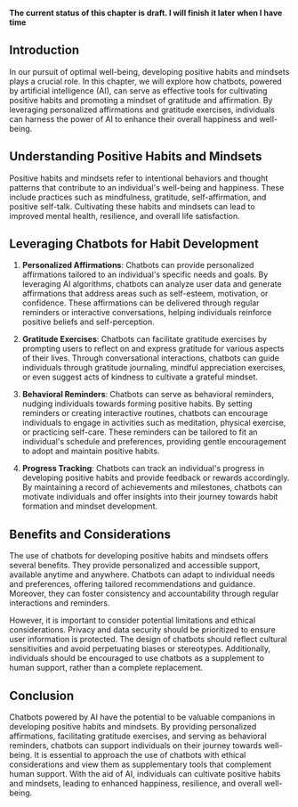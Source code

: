**The current status of this chapter is draft. I will finish it later when I have time**

Introduction
------------

In our pursuit of optimal well-being, developing positive habits and mindsets plays a crucial role. In this chapter, we will explore how chatbots, powered by artificial intelligence (AI), can serve as effective tools for cultivating positive habits and promoting a mindset of gratitude and affirmation. By leveraging personalized affirmations and gratitude exercises, individuals can harness the power of AI to enhance their overall happiness and well-being.

Understanding Positive Habits and Mindsets
------------------------------------------

Positive habits and mindsets refer to intentional behaviors and thought patterns that contribute to an individual's well-being and happiness. These include practices such as mindfulness, gratitude, self-affirmation, and positive self-talk. Cultivating these habits and mindsets can lead to improved mental health, resilience, and overall life satisfaction.

Leveraging Chatbots for Habit Development
-----------------------------------------

1. **Personalized Affirmations**: Chatbots can provide personalized affirmations tailored to an individual's specific needs and goals. By leveraging AI algorithms, chatbots can analyze user data and generate affirmations that address areas such as self-esteem, motivation, or confidence. These affirmations can be delivered through regular reminders or interactive conversations, helping individuals reinforce positive beliefs and self-perception.

2. **Gratitude Exercises**: Chatbots can facilitate gratitude exercises by prompting users to reflect on and express gratitude for various aspects of their lives. Through conversational interactions, chatbots can guide individuals through gratitude journaling, mindful appreciation exercises, or even suggest acts of kindness to cultivate a grateful mindset.

3. **Behavioral Reminders**: Chatbots can serve as behavioral reminders, nudging individuals towards forming positive habits. By setting reminders or creating interactive routines, chatbots can encourage individuals to engage in activities such as meditation, physical exercise, or practicing self-care. These reminders can be tailored to fit an individual's schedule and preferences, providing gentle encouragement to adopt and maintain positive habits.

4. **Progress Tracking**: Chatbots can track an individual's progress in developing positive habits and provide feedback or rewards accordingly. By maintaining a record of achievements and milestones, chatbots can motivate individuals and offer insights into their journey towards habit formation and mindset development.

Benefits and Considerations
---------------------------

The use of chatbots for developing positive habits and mindsets offers several benefits. They provide personalized and accessible support, available anytime and anywhere. Chatbots can adapt to individual needs and preferences, offering tailored recommendations and guidance. Moreover, they can foster consistency and accountability through regular interactions and reminders.

However, it is important to consider potential limitations and ethical considerations. Privacy and data security should be prioritized to ensure user information is protected. The design of chatbots should reflect cultural sensitivities and avoid perpetuating biases or stereotypes. Additionally, individuals should be encouraged to use chatbots as a supplement to human support, rather than a complete replacement.

Conclusion
----------

Chatbots powered by AI have the potential to be valuable companions in developing positive habits and mindsets. By providing personalized affirmations, facilitating gratitude exercises, and serving as behavioral reminders, chatbots can support individuals on their journey towards well-being. It is essential to approach the use of chatbots with ethical considerations and view them as supplementary tools that complement human support. With the aid of AI, individuals can cultivate positive habits and mindsets, leading to enhanced happiness, resilience, and overall well-being.
